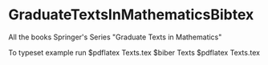 GraduateTextsInMathematicsBibtex
================================

All the books Springer's Series "Graduate Texts in Mathematics" 

To typeset example run
    $pdflatex Texts.tex
    $biber Texts
    $pdflatex Texts.tex

